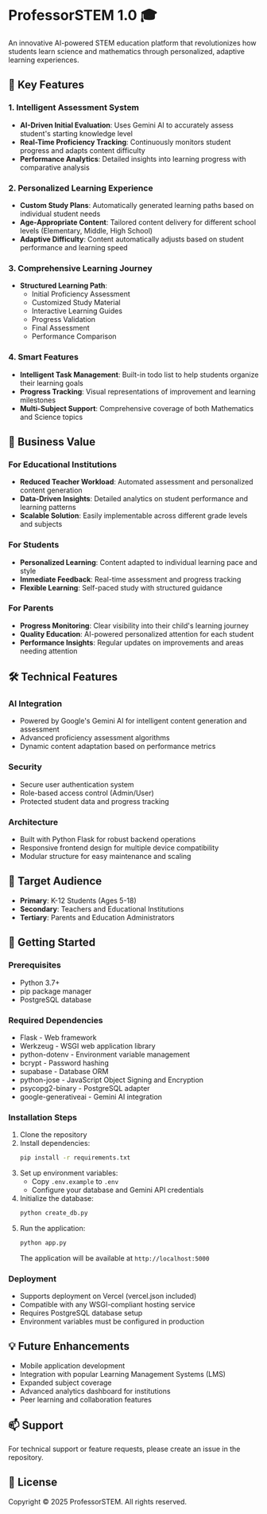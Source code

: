 # ProfessorSTEM 1.0 🎓

An innovative AI-powered STEM education platform that revolutionizes how students learn science and mathematics through personalized, adaptive learning experiences.

## 🌟 Key Features

### 1. Intelligent Assessment System
- **AI-Driven Initial Evaluation**: Uses Gemini AI to accurately assess student's starting knowledge level
- **Real-Time Proficiency Tracking**: Continuously monitors student progress and adapts content difficulty
- **Performance Analytics**: Detailed insights into learning progress with comparative analysis

### 2. Personalized Learning Experience
- **Custom Study Plans**: Automatically generated learning paths based on individual student needs
- **Age-Appropriate Content**: Tailored content delivery for different school levels (Elementary, Middle, High School)
- **Adaptive Difficulty**: Content automatically adjusts based on student performance and learning speed

### 3. Comprehensive Learning Journey
- **Structured Learning Path**:
  - Initial Proficiency Assessment
  - Customized Study Material
  - Interactive Learning Guides
  - Progress Validation
  - Final Assessment
  - Performance Comparison

### 4. Smart Features
- **Intelligent Task Management**: Built-in todo list to help students organize their learning goals
- **Progress Tracking**: Visual representations of improvement and learning milestones
- **Multi-Subject Support**: Comprehensive coverage of both Mathematics and Science topics

## 💼 Business Value

### For Educational Institutions
- **Reduced Teacher Workload**: Automated assessment and personalized content generation
- **Data-Driven Insights**: Detailed analytics on student performance and learning patterns
- **Scalable Solution**: Easily implementable across different grade levels and subjects

### For Students
- **Personalized Learning**: Content adapted to individual learning pace and style
- **Immediate Feedback**: Real-time assessment and progress tracking
- **Flexible Learning**: Self-paced study with structured guidance

### For Parents
- **Progress Monitoring**: Clear visibility into their child's learning journey
- **Quality Education**: AI-powered personalized attention for each student
- **Performance Insights**: Regular updates on improvements and areas needing attention

## 🛠 Technical Features

### AI Integration
- Powered by Google's Gemini AI for intelligent content generation and assessment
- Advanced proficiency assessment algorithms
- Dynamic content adaptation based on performance metrics

### Security
- Secure user authentication system
- Role-based access control (Admin/User)
- Protected student data and progress tracking

### Architecture
- Built with Python Flask for robust backend operations
- Responsive frontend design for multiple device compatibility
- Modular structure for easy maintenance and scaling

## 🎯 Target Audience
- **Primary**: K-12 Students (Ages 5-18)
- **Secondary**: Teachers and Educational Institutions
- **Tertiary**: Parents and Education Administrators

## 🚀 Getting Started

### Prerequisites
- Python 3.7+
- pip package manager
- PostgreSQL database

### Required Dependencies
- Flask - Web framework
- Werkzeug - WSGI web application library
- python-dotenv - Environment variable management
- bcrypt - Password hashing
- supabase - Database ORM
- python-jose - JavaScript Object Signing and Encryption
- psycopg2-binary - PostgreSQL adapter
- google-generativeai - Gemini AI integration

### Installation Steps
1. Clone the repository
2. Install dependencies:
   ```bash
   pip install -r requirements.txt
   ```
3. Set up environment variables:
   - Copy `.env.example` to `.env`
   - Configure your database and Gemini API credentials
4. Initialize the database:
   ```bash
   python create_db.py
   ```
5. Run the application:
   ```bash
   python app.py
   ```
   The application will be available at `http://localhost:5000`

### Deployment
- Supports deployment on Vercel (vercel.json included)
- Compatible with any WSGI-compliant hosting service
- Requires PostgreSQL database setup
- Environment variables must be configured in production

## 💡 Future Enhancements
- Mobile application development
- Integration with popular Learning Management Systems (LMS)
- Expanded subject coverage
- Advanced analytics dashboard for institutions
- Peer learning and collaboration features

## 📫 Support
For technical support or feature requests, please create an issue in the repository.

## 📄 License
Copyright © 2025 ProfessorSTEM. All rights reserved.
